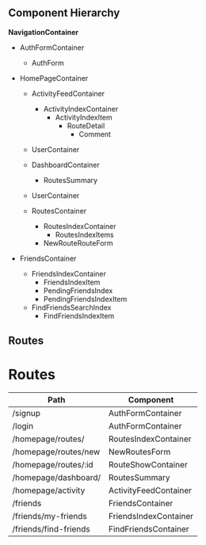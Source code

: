 ## Component Hierarchy


**NavigationContainer**
- AuthFormContainer
  + AuthForm

- HomePageContainer
  + ActivityFeedContainer
    - ActivityIndexContainer
      + ActivityIndexItem
        - RouteDetail
          + Comment
  + UserContainer

  + DashboardContainer
    - RoutesSummary

  + UserContainer        

  + RoutesContainer
    - RoutesIndexContainer
      - RoutesIndexItems
    - NewRouteRouteForm

- FriendsContainer
  + FriendsIndexContainer
    - FriendsIndexItem
    - PendingFriendsIndex
    - PendingFriendsIndexItem
  + FindFriendsSearchIndex
    - FindFriendsIndexItem



## Routes

# Routes
|Path                   |	Component |
| --------------------- | ------------- |
| /signup               | AuthFormContainer |
| /login                | AuthFormContainer |
| /homepage/routes/     | RoutesIndexContainer |
| /homepage/routes/new  | NewRoutesForm |
| /homepage/routes/:id  | RouteShowContainer |
| /homepage/dashboard/  | RoutesSummary |
| /homepage/activity    | ActivityFeedContainer |
| /friends              | FriendsContainer |
| /friends/my-friends   | FriendsIndexContainer |
| /friends/find-friends | FindFriendsContainer |
